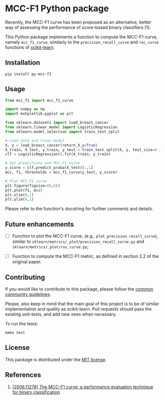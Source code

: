 # MCC-F1 Python package

Recently, the MCC-F1 curve has been proposed as an alternative, better way of assessing the performance of score-based binary classifiers [1].

This Python package implements a function to compute the MCC-F1 curve, namely `mcc_f1_curve`, similarly to the `precision_recall_curve` and `roc_curve` functions of [scikit-learn](https://github.com/scikit-learn).


## Installation

```console
pip install py-mcc-f1
```

## Usage

```python
from mcc_f1 import mcc_f1_curve

import numpy as np
import matplotlib.pyplot as plt

from sklearn.datasets import load_breast_cancer
from sklearn.linear_model import LogisticRegression
from sklearn.model_selection import train_test_split

# Load data and train model
X, y = load_breast_cancer(return_X_y=True)
X_train, X_test, y_train, y_test = train_test_split(X, y, test_size=0.33)
clf = LogisticRegression().fit(X_train, y_train)

# Get predictions and MCC-F1 curve
y_score = clf.predict_proba(X_test)[:,1]
mcc, f1, thresholds = mcc_f1_curve(y_test, y_score)

# Plot MCC-F1 curve
plt.figure(figsize=(6,6))
plt.plot(f1, mcc)
plt.xlim(0,1)
plt.ylim(0,1)
```

Please refer to the function's docstring for further comments and details.


## Future enhancements

- [ ] Function to plot the MCC-F1 curve, (e.g., `plot_precision_recall_curve`), similar to `sklearn/metrics/_plot/precision_recall_curve.py` and `sklearn/metrics/_plot/roc_curve.py`;
- [ ] Function to compute the MCC-F1 metric, as defined in section 2.2 of the original paper.


## Contributing

If you would like to contribute to this package, please follow the [common community guidelines](https://github.com/MarcDiethelm/contributing).

Please, also keep in mind that the main goal of this project is to be of similar implementation and quality as scikit-learn. Pull requests should pass the existing unit-tests, and add new ones when necessary.

To run the tests:

```console
make test
```

## License

This package is distributed under the [MIT license](./LICENSE).

## References

1. [[2006.11278] The MCC-F1 curve: a performance evaluation technique for binary classification](https://arxiv.org/abs/2006.11278)
